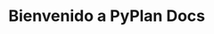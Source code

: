 # Bienvenido a PyPlan Docs



<!--stackedit_data:
eyJoaXN0b3J5IjpbMTUxNDEwNDk3MCw3MjUwNTIyNDddfQ==
-->